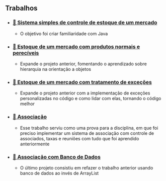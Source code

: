 ## Trabalhos

<ul>
  <li>
    <h3><a href="https://github.com/rafaell-mns/projetos-POO/tree/main/estoque"> 📁 Sistema simples de controle de estoque de um mercado </a></h3>
    <ul> <li> O objetivo foi criar familiaridade com Java </li> </ul>
  </li>

   <li>
    <h3><a href="https://github.com/rafaell-mns/projetos-POO/tree/main/estoqueComProdutoPerecivel"> 📁 Estoque de um mercado com produtos normais e perecíveis </a></h3>
    <ul> <li> Expande o projeto anterior, fomentando o aprendizado sobre hierarquia na orientação a objetos </li> </ul>
  </li>

   <li>
    <h3><a href="https://github.com/rafaell-mns/projetos-POO/tree/main/estoqueComProdutoPerecivelExcecoes"> 📁 Estoque de um mercado com tratamento de exceções </a></h3>
    <ul> <li> Expande o projeto anterior com a implementação de exceções personalizadas no código e como lidar com elas, tornando o código melhor </li> </ul>
  </li>

  <li>
    <h3><a href="https://github.com/rafaell-mns/projetos-POO/tree/main/associacao"> 📁 Associação </a></h3>
    <ul> <li> Esse trabalho serviu como uma prova para a disciplina, em que foi preciso implementar um sistema de associação com controle de associados, taxas e reuniões com tudo que foi aprendido anteriormente </li> </ul>
  </li>

   <li>
    <h3><a href="https://github.com/rafaell-mns/projetos-POO/tree/main/associacao"> 📁 Associação com Banco de Dados </a></h3>
    <ul> <li> O último projeto consistiu em refazer o trabalho anterior usando banco de dados ao invés de ArrayList </li> </ul>
  </li>
</ul>
